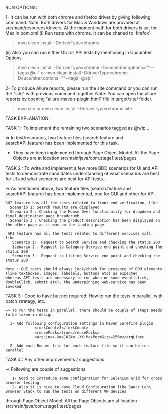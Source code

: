 
RUN OPTIONS:

1- It can be run with both chrome and firefox driver by giving following command. 
Note: Both drivers for Mac & Windows are provided at src/main/resources/drivers. At the moment path for both drivers is set for Mac in pom.xml
 (i) Run tests with chrome. It can be chaned to 'firefox' 
   > mvn clean install -DdriverType=chrome
 
 (ii) Also you can run either GUI or API tests by mentioning in Cucumber Options
   > mvn clean install -DdriverType=chrome -Dcucumber.options=""--tags=@ui"
   or
   > mvn clean install -DdriverType=chrome -Dcucumber.options=""--tags=@api"
   
2- To produce Allure reports, please run the site command or you can run the "site" with previous command together
 Note: You can open the allure reports by opening "allure-maven-plugin.html" file in target/site/ folder.
   > mvn site
   or
   > mvn clean install -DdriverType=chrome site
   
TASK EXPLANATION:

TASK 1 : To implement the remaining two scenarios tagged as @wip...
 
  => In test/resources, two feature files (search.feature and searchAPI.feature) has been implemented for this task.
  - They have been implemented through Page Object Model. All the Page Objects are at location src/main/java/com.stage1.test/pages


TASK 2 : To write and implement a few more BDD scenarios for UI and API tests to demonstrate candidates understanding of what scenarios are best for UI and what scenarios are best for API tests...
 
  => As mentioned above, two feature files (search.feature and searchAPI.feature) has been implemented, one for GUI and other for API.
    
    GUI feature has all the tests related to front end verfication, like 
      Scenario 1: Search results are displayed 
      Scenario 2 : Checking the Mouse Over functionality for dropdown and final destination page breadcrumb
      Scenario 3 : Checking the product description has been displayed on the other page as it was on the landing page.
    
     API feature has all the tests related to different services call, like 
       Scenario 1:  Request to Search Service and checking the status 200 
       Scenario 2 : Request to Category Service end point and checking the status 200 
       Scenario 3 : Request to Listing Service end point and checking the status 200 
      
    Note : GUI tests should always look/check for presence of DOM elements (like textboxes, images, labelels, buttons etc) as expected
    whereas API tests are necessary to run when on some event(click, doubleClick, submit etc), the underpinning web-service has been invoked  
       
TASK 3 : Good to have but not required: How to run the tests in parallel, with batch strategy, etc.
   
    => To run the tests in parallel, there should be couple of steps needs to be taken in design
     
      1- Add following configuration settings in Maven Surefire plugin
                 <forkCount>3</forkCount>
                 <reuseForks>true</reuseForks>
                 <argLine>-Xmx1024m -XX:MaxPermSize=256m</argLine>

      2- Add each Runner file for each feature file so it can be run parallel
      
TASK 4 : Any other improvements / suggestions.
 
   =>  Following are couple of suggestions
   
       1- Good to introduce some configuration for Selenium Grid for cross browser testing
       2- Also it is nice to have Cloud Configuration like Sauce Lab\ Browser Stack to run the tests on different VM devices
            
       
       
     
  through Page Object Model. All the Page Objects are at location src/main/java/com.stage1.test/pages
  
